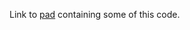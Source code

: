 Link to [pad](https://www.uiua.org/pad?src=0_14_0-dev_7__JCA3IDYgNCAyIDEKJCAxIDIgNyA4IDkgMQokIDkgNyA2IDIgMQokIDEgMyAyIDQgNQokIDggNiA0IDQgMQokIDEgMyA2IDcgOQpJbnB1dCDihpAKUGFyc2VTdHJpbmcg4oaQICgKICDiipwo4pah4oqc4ouV4oq44omgQCAp4oq44omgQFxuCikKCkNoZWNrIOKGkCAoCiAg4qeILQogIOKKgyggIyBEZXRlcm1pbmUgaWYgbW9ub3RvbmljLCBwdXQgMSBvciAwIG9uIHN0YWNrCiAgICDiioMoPcKvMXw9MSnCsQogICAgK-KIqS_DlwogIHwgIyBEZXRlcm1pbmUgaWYgaW4gcmFuZ2UKICAgIOKJoeKJoeKMtQogICAg4oqDKOKJpTF84omkMykKICAgIC_Dl8OX4omhL8OXCiAgKQogIMOXCikK4o2kIOKkmeKJjSAxIENoZWNrIFsxIDIgMyA0IDUgNl0K4o2kIOKkmeKJjSAwIENoZWNrIFsyIDEgM10K4o2kIOKkmeKJjSAwIENoZWNrIFsxIDIgN10K4o2kIOKkmeKJjSAxIENoZWNrIFvCrzEgwq8yIMKvNF0K4o2kIOKkmeKJjSAwIENoZWNrIFsyIDIgM10KCkNoZWNrUmVtIOKGkCAoCiAg4qeFPMKvMSAjIGdldCBhbGwgcGVybXV0YXRpb25zIHdpdGggb25lIGl0ZW0gcmVtb3ZlZAogIOKJoUNoZWNrCiAgL-KGpQopCuKNpOKkmeKJjSAwIENoZWNrUmVtIFsxIDMgMiAxMiA0IDVdCuKNpOKkmeKJjSAxIENoZWNrUmVtIFsxIDMgMiA0IDVdCuKNpOKkmeKJjSAwIENoZWNrIFsxIDMgMiA0IDVdCgrijZpDaGVja1JlbSBQYXJzZVN0cmluZyBJbnB1dAo=) containing some of this code.
